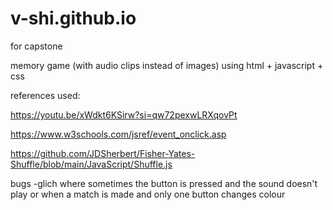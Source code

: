 # v-shi.github.io
for capstone

memory game (with audio clips instead of images) using html + javascript + css

references used:

https://youtu.be/xWdkt6KSirw?si=qw72pexwLRXqovPt

https://www.w3schools.com/jsref/event_onclick.asp

https://github.com/JDSherbert/Fisher-Yates-Shuffle/blob/main/JavaScript/Shuffle.js

bugs
-glich where sometimes the button is pressed and the sound doesn't play or when a match is made and only one button changes colour



